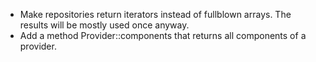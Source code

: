* Make repositories return iterators instead of fullblown arrays. The results
  will be mostly used once anyway.
* Add a method Provider::components that returns all components of a provider.

